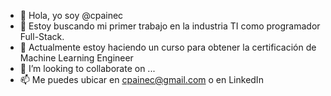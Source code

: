 - 👋 Hola, yo soy @cpainec
- 👀 Estoy buscando mi primer trabajo en la industria TI como programador Full-Stack.
- 🌱 Actualmente estoy haciendo un curso para obtener la certificación de Machine Learning Engineer
- 💞️ I’m looking to collaborate on ...
- 📫 Me puedes ubicar en cpainec@gmail.com o en LinkedIn

<!---
csxcl/csxcl is a ✨ special ✨ repository because its `README.md` (this file) appears on your GitHub profile.
You can click the Preview link to take a look at your changes.
--->
